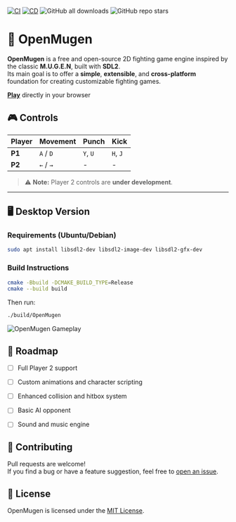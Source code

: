 
[![CI](https://github.com/humbertodias/sdl-openmugen/actions/workflows/ci.yml/badge.svg)](https://github.com/humbertodias/sdl-openmugen/actions/workflows/ci.yml)
[![CD](https://github.com/humbertodias/sdl-openmugen/actions/workflows/cd.yml/badge.svg)](https://github.com/humbertodias/sdl-openmugen/actions/workflows/cd.yml)
![GitHub all downloads](https://img.shields.io/github/downloads/humbertodias/sdl-openmugen/total)
![GitHub repo stars](https://img.shields.io/github/stars/humbertodias/sdl-openmugen?style=social)


# 🥋 OpenMugen

**OpenMugen** is a free and open-source 2D fighting game engine inspired by the classic **M.U.G.E.N**, built with **SDL2**.  
Its main goal is to offer a **simple**, **extensible**, and **cross-platform** foundation for creating customizable fighting games.


[**Play**](https://humbertodias.github.io/sdl-openmugen/) directly in your browser 


## 🎮 Controls

| Player | Movement     | Punch       | Kick       |
|--------|--------------|-------------|------------|
| **P1** | `A` / `D`    | `Y`, `U`    | `H`, `J`   |
| **P2** | `←` / `→`    | -    | -   |

> ⚠️ **Note:** Player 2 controls are **under development**.

---

## 🖥️ Desktop Version

### Requirements (Ubuntu/Debian)

```bash
sudo apt install libsdl2-dev libsdl2-image-dev libsdl2-gfx-dev
```

### Build Instructions

```bash
cmake -Bbuild -DCMAKE_BUILD_TYPE=Release
cmake --build build
```

Then run:

```bash
./build/OpenMugen
```
<img alt="OpenMugen Gameplay" src="https://github.com/user-attachments/assets/e7a9a194-2dde-4d4f-b41a-24b9154fe2fb" />


## 🚧 Roadmap

- [ ] Full Player 2 support  
- [ ] Custom animations and character scripting  
- [ ] Enhanced collision and hitbox system  
- [ ] Basic AI opponent  
- [ ] Sound and music engine


## 🤝 Contributing

Pull requests are welcome!  
If you find a bug or have a feature suggestion, feel free to [open an issue](https://github.com/humbertodias/sdl-openmugen/issues).


## 📄 License

OpenMugen is licensed under the [MIT License](LICENSE).
